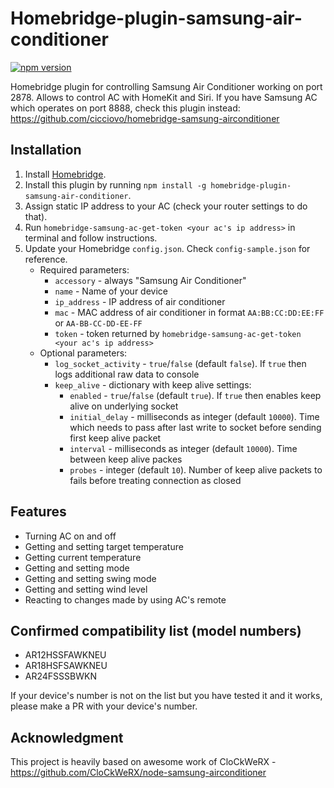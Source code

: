 # Homebridge-plugin-samsung-air-conditioner

[![npm version](https://badge.fury.io/js/homebridge-plugin-samsung-air-conditioner.svg)](https://badge.fury.io/js/homebridge-plugin-samsung-air-conditioner)

Homebridge plugin for controlling Samsung Air Conditioner working on port 2878. Allows to control AC with HomeKit and Siri.
If you have Samsung AC which operates on port 8888, check this plugin instead: https://github.com/cicciovo/homebridge-samsung-airconditioner

## Installation
1. Install [Homebridge](https://github.com/nfarina/homebridge).
2. Install this plugin by running `npm install -g homebridge-plugin-samsung-air-conditioner`.
3. Assign static IP address to your AC (check your router settings to do that).
4. Run `homebridge-samsung-ac-get-token <your ac's ip address>` in terminal and follow instructions.
5. Update your Homebridge `config.json`. Check `config-sample.json` for reference. 
    - Required parameters:
        - `accessory` - always "Samsung Air Conditioner"
        - `name` - Name of your device
        - `ip_address` - IP address of air conditioner
        - `mac` - MAC address of air conditioner in format `AA:BB:CC:DD:EE:FF` or `AA-BB-CC-DD-EE-FF`
        - `token` - token returned by `homebridge-samsung-ac-get-token <your ac's ip address>`
    - Optional parameters:
        - `log_socket_activity` - `true`/`false` (default `false`). If `true` then logs additional raw data to console
        - `keep_alive` - dictionary with keep alive settings:
            - `enabled` - `true`/`false` (default `true`). If `true` then enables keep alive on underlying socket
            - `initial_delay` - milliseconds as integer (default `10000`). Time which needs to pass after last write to socket before sending first keep alive packet
            - `interval` - milliseconds as integer (default `10000`). Time between keep alive packes
            - `probes` - integer (default `10`). Number of keep alive packets to fails before treating connection as closed

## Features
- Turning AC on and off
- Getting and setting target temperature
- Getting current temperature
- Getting and setting mode
- Getting and setting swing mode
- Getting and setting wind level
- Reacting to changes made by using AC's remote

## Confirmed compatibility list (model numbers)
- AR12HSSFAWKNEU
- AR18HSFSAWKNEU
- AR24FSSSBWKN

If your device's number is not on the list but you have tested it and it works, please make a PR with your device's number.

## Acknowledgment
This project is heavily based on awesome work of CloCkWeRX - https://github.com/CloCkWeRX/node-samsung-airconditioner
